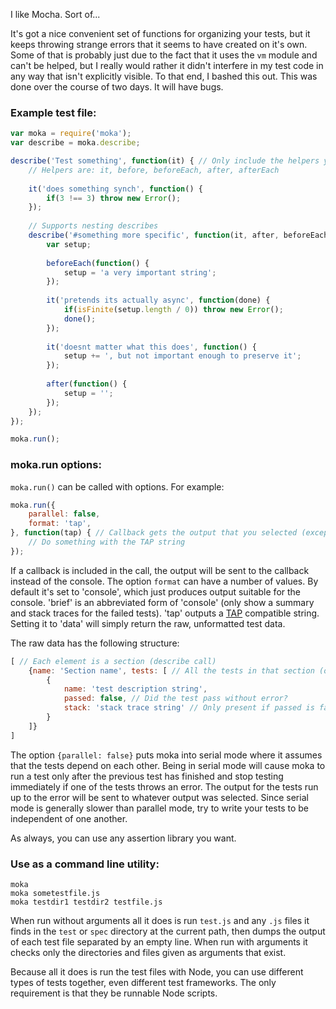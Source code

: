 I like Mocha. Sort of...

It's got a nice convenient set of functions for organizing your tests, but it keeps throwing strange errors that it seems to have created on it's own.
Some of that is probably just due to the fact that it uses the `vm` module and can't be helped, but I really would rather it didn't interfere in my test code in any way that isn't
explicitly visible. To that end, I bashed this out. This was done over the course of two days. It will have bugs.

### Example test file:
```javascript
var moka = require('moka');
var describe = moka.describe;

describe('Test something', function(it) { // Only include the helpers you need
	// Helpers are: it, before, beforeEach, after, afterEach
	
	it('does something synch', function() {
		if(3 !== 3) throw new Error();
	});
	
	// Supports nesting describes
	describe('#something more specific', function(it, after, beforeEach) {
		var setup;
		
		beforeEach(function() {
			setup = 'a very important string';
		});
		
		it('pretends its actually async', function(done) {
			if(isFinite(setup.length / 0)) throw new Error();
			done();
		});
		
		it('doesnt matter what this does', function() {
			setup += ', but not important enough to preserve it';
		});
		
		after(function() {
			setup = '';
		});
	});
});

moka.run();
```

### moka.run options:

`moka.run()` can be called with options. For example:
```javascript
moka.run({
	parallel: false,
	format: 'tap',
}, function(tap) { // Callback gets the output that you selected (except for console output)
	// Do something with the TAP string
});
```

If a callback is included in the call, the output will be sent to the callback instead of the console.
The option `format` can have a number of values. By default it's set to 'console', which just produces output suitable for the console.
'brief' is an abbreviated form of 'console' (only show a summary and stack traces for the failed tests).
'tap' outputs a [TAP](https://github.com/isaacs/node-tap) compatible string. Setting it to 'data' will simply return the raw, unformatted test data.

The raw data has the following structure:
```javascript
[ // Each element is a section (describe call)
	{name: 'Section name', tests: [ // All the tests in that section (only directly, not ones in sub-sections)
		{
			name: 'test description string',
			passed: false, // Did the test pass without error?
			stack: 'stack trace string' // Only present if passed is false
		}
	]}
]
```

The option `{parallel: false}` puts moka into serial mode where it assumes that the tests depend on each other.
Being in serial mode will cause moka to run a test only after the previous test has finished and stop testing immediately if one of the tests throws an error.
The output for the tests run up to the error will be sent to whatever output was selected.
Since serial mode is generally slower than parallel mode, try to write your tests to be independent of one another.

As always, you can use any assertion library you want.

### Use as a command line utility:
```
moka
moka sometestfile.js
moka testdir1 testdir2 testfile.js
```
When run without arguments all it does is run `test.js` and any `.js` files it finds in the `test` or `spec` directory at the current path, then dumps the output of each test file separated by an empty line.
When run with arguments it checks only the directories and files given as arguments that exist.

Because all it does is run the test files with Node, you can use different types of tests together, even different test frameworks. The only requirement is that they be runnable Node scripts.
